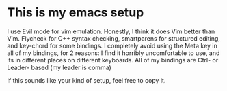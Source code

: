 # This is my emacs setup

I use Evil mode for vim emulation. Honestly, I think it does Vim better than Vim. Flycheck for C++ syntax checking, smartparens for structured editing, and key-chord for some bindings. 
I completely avoid using the Meta key in all of my bindings, for 2 reasons: I find it horribly uncomfortable to use,
and its in different places on different keyboards. All of my bindings are Ctrl- or Leader- based (my leader is comma)

If this sounds like your kind of setup, feel free to copy it.